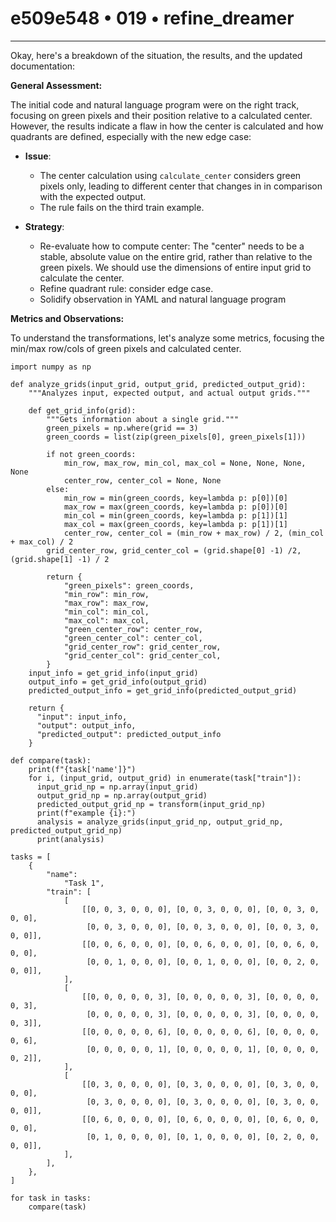 # e509e548 • 019 • refine_dreamer

---
Okay, here's a breakdown of the situation, the results, and the updated documentation:

**General Assessment:**

The initial code and natural language program were on the right track, focusing on green pixels and their position relative to a calculated center. However, the results indicate a flaw in how the center is calculated and how quadrants are defined, especially with the new edge case:

-   **Issue**:
    -   The center calculation using `calculate_center` considers green pixels only, leading to different center that changes in in comparison with the expected output.
    -   The rule fails on the third train example.

-   **Strategy**:
    -   Re-evaluate how to compute center: The "center" needs to be a stable, absolute value on the entire grid, rather than relative to the green pixels. We should use the dimensions of entire input grid to calculate the center.
    -   Refine quadrant rule: consider edge case.
    -   Solidify observation in YAML and natural language program

**Metrics and Observations:**

To understand the transformations, let's analyze some metrics, focusing the min/max row/cols of green pixels and calculated center.

```tool_code
import numpy as np

def analyze_grids(input_grid, output_grid, predicted_output_grid):
    """Analyzes input, expected output, and actual output grids."""

    def get_grid_info(grid):
        """Gets information about a single grid."""
        green_pixels = np.where(grid == 3)
        green_coords = list(zip(green_pixels[0], green_pixels[1]))

        if not green_coords:
            min_row, max_row, min_col, max_col = None, None, None, None
            center_row, center_col = None, None
        else:
            min_row = min(green_coords, key=lambda p: p[0])[0]
            max_row = max(green_coords, key=lambda p: p[0])[0]
            min_col = min(green_coords, key=lambda p: p[1])[1]
            max_col = max(green_coords, key=lambda p: p[1])[1]
            center_row, center_col = (min_row + max_row) / 2, (min_col + max_col) / 2
        grid_center_row, grid_center_col = (grid.shape[0] -1) /2, (grid.shape[1] -1) / 2

        return {
            "green_pixels": green_coords,
            "min_row": min_row,
            "max_row": max_row,
            "min_col": min_col,
            "max_col": max_col,
            "green_center_row": center_row,
            "green_center_col": center_col,
            "grid_center_row": grid_center_row,
            "grid_center_col": grid_center_col,
        }
    input_info = get_grid_info(input_grid)
    output_info = get_grid_info(output_grid)
    predicted_output_info = get_grid_info(predicted_output_grid)

    return {
      "input": input_info,
      "output": output_info,
      "predicted_output": predicted_output_info
    }

def compare(task):
    print(f"{task['name']}")
    for i, (input_grid, output_grid) in enumerate(task["train"]):
      input_grid_np = np.array(input_grid)
      output_grid_np = np.array(output_grid)
      predicted_output_grid_np = transform(input_grid_np)
      print(f"example {i}:")
      analysis = analyze_grids(input_grid_np, output_grid_np, predicted_output_grid_np)
      print(analysis)

tasks = [
    {
        "name":
            "Task 1",
        "train": [
            [
                [[0, 0, 3, 0, 0, 0], [0, 0, 3, 0, 0, 0], [0, 0, 3, 0, 0, 0],
                 [0, 0, 3, 0, 0, 0], [0, 0, 3, 0, 0, 0], [0, 0, 3, 0, 0, 0]],
                [[0, 0, 6, 0, 0, 0], [0, 0, 6, 0, 0, 0], [0, 0, 6, 0, 0, 0],
                 [0, 0, 1, 0, 0, 0], [0, 0, 1, 0, 0, 0], [0, 0, 2, 0, 0, 0]],
            ],
            [
                [[0, 0, 0, 0, 0, 3], [0, 0, 0, 0, 0, 3], [0, 0, 0, 0, 0, 3],
                 [0, 0, 0, 0, 0, 3], [0, 0, 0, 0, 0, 3], [0, 0, 0, 0, 0, 3]],
                [[0, 0, 0, 0, 0, 6], [0, 0, 0, 0, 0, 6], [0, 0, 0, 0, 0, 6],
                 [0, 0, 0, 0, 0, 1], [0, 0, 0, 0, 0, 1], [0, 0, 0, 0, 0, 2]],
            ],
            [
                [[0, 3, 0, 0, 0, 0], [0, 3, 0, 0, 0, 0], [0, 3, 0, 0, 0, 0],
                 [0, 3, 0, 0, 0, 0], [0, 3, 0, 0, 0, 0], [0, 3, 0, 0, 0, 0]],
                [[0, 6, 0, 0, 0, 0], [0, 6, 0, 0, 0, 0], [0, 6, 0, 0, 0, 0],
                 [0, 1, 0, 0, 0, 0], [0, 1, 0, 0, 0, 0], [0, 2, 0, 0, 0, 0]],
            ],
        ],
    },
]

for task in tasks:
    compare(task)
```

